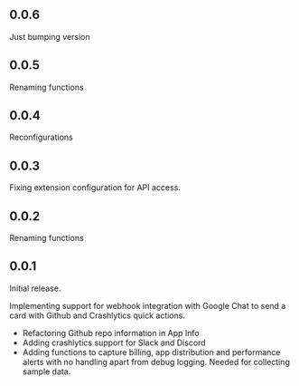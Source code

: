 ## 0.0.6
Just bumping version

## 0.0.5
Renaming functions

## 0.0.4
Reconfigurations

## 0.0.3
Fixing extension configuration for API access.

## 0.0.2
Renaming functions

## 0.0.1
Initial release.

Implementing support for webhook integration with Google Chat to send a 
card with Github and Crashlytics quick actions.

 - Refactoring Github repo information in App Info
 - Adding crashlytics support for Slack and Discord
 - Adding functions to capture billing, app distribution and performance alerts
   with no handling apart from debug logging. Needed for collecting sample data.
 